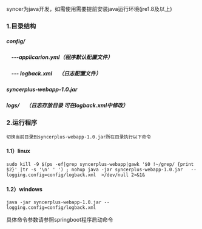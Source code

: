 syncer为java开发，如需使用需要提前安装java运行环境(jre1.8及以上)

### 1.目录结构
  ##### config/
   ##### &nbsp;&nbsp;&nbsp;&nbsp;---applicarion.yml（程序默认配置文件）
   ##### &nbsp;&nbsp;&nbsp;&nbsp;---  logback.xml &nbsp;&nbsp;&nbsp;&nbsp;（日志配置文件）
  ##### syncerplus-webapp-1.0.jar
  ##### logs/ &nbsp;&nbsp;&nbsp;&nbsp;（日志存放目录 可在logback.xml中修改）
  
### 2.运行程序

    切换当前目录到syncerplus-webapp-1.0.jar所在目录执行以下命令
#### 1.1）linux
    sudo kill -9 $(ps -ef|grep syncerplus-webapp|gawk '$0 !~/grep/ {print $2}' |tr -s '\n' ' ') ; nohup java -jar syncerplus-webapp-1.0.jar   --logging.config=config/logback.xml  >/dev/null 2>&1&
    
#### 1.2）windows    
    java -jar syncerplus-webapp-1.0.jar --logging.config=config/logback.xml
    
具体命令参数请参照springboot程序启动命令